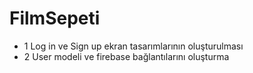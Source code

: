 # FilmSepeti

- 1 Log in ve Sign up ekran tasarımlarının oluşturulması
- 2 User modeli ve firebase bağlantılarını oluşturma
                         
